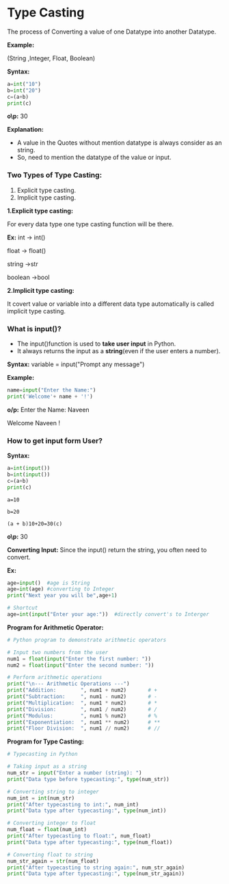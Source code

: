 # Type Casting
  The process of Converting a value of  one Datatype into another Datatype.

**Example:**

(String ,Integer, Float, Boolean)

**Syntax:**
  ```python
  a=int("10")
  b=int("20")
  c=(a+b)
  print(c)
  ```
**o\p:**
  30

**Explanation:**
  - A value in the Quotes without mention datatype is always consider as an string.
  - So, need to mention the datatype of the value or input.

### Two Types of Type Casting:
  1. Explicit type casting.
  2. Implicit type casting.

**1.Explicit type casting:**

  For every data type one type casting function will be there.

**Ex:**
int → int()

float → float()

string →str

boolean →bool

**2.Implicit type casting:**

  It covert value or variable into a different data type automatically is called implicit type casting.

### **What is input()?**
  - The input()function is used to **take user input** in Python.
  - It always returns the input as a **string**(even if the user enters a number).

**Syntax:**
  variable = input("Prompt any message")

**Example:**
  ```python
  name=input("Enter the Name:")
  print('Welcome'+ name + '!')
  ```

**o/p:**
  Enter the Name: Naveen

  Welcome Naveen !

### How to get input form User?

**Syntax:**
  ```python
  a=int(input())
  b=int(input())
  c=(a+b)
  print(c)
  ```

    a=10
    
    b=20

    (a + b)10+20=30(c)

**o\p:**
  30

**Converting Input:**
  Since the input() return the string, you often need to convert.

**Ex:**
  ```python
  age=input()  #age is String
  age=int(age) #converting to Integer
  print("Next year you will be",age+1)

# Shortcut
  age=int(input("Enter your age:"))  #directly convert's to Interger
  ```

**Program for Arithmetic Operator:**
  ```python
  # Python program to demonstrate arithmetic operators

  # Input two numbers from the user
  num1 = float(input("Enter the first number: "))
  num2 = float(input("Enter the second number: "))

  # Perform arithmetic operations
  print("\n--- Arithmetic Operations ---")
  print("Addition:        ", num1 + num2)       # +
  print("Subtraction:     ", num1 - num2)       # -
  print("Multiplication:  ", num1 * num2)       # *
  print("Division:        ", num1 / num2)       # /
  print("Modulus:         ", num1 % num2)       # %
  print("Exponentiation:  ", num1 ** num2)      # **
  print("Floor Division:  ", num1 // num2)      # //
  ```

**Program for Type Casting:**
  ```python
  # Typecasting in Python

  # Taking input as a string
  num_str = input("Enter a number (string): ")
  print("Data type before typecasting:", type(num_str))

  # Converting string to integer
  num_int = int(num_str)
  print("After typecasting to int:", num_int)
  print("Data type after typecasting:", type(num_int))

  # Converting integer to float
  num_float = float(num_int)
  print("After typecasting to float:", num_float)
  print("Data type after typecasting:", type(num_float))

  # Converting float to string
  num_str_again = str(num_float)
  print("After typecasting to string again:", num_str_again)
  print("Data type after typecasting:", type(num_str_again))
  ```
